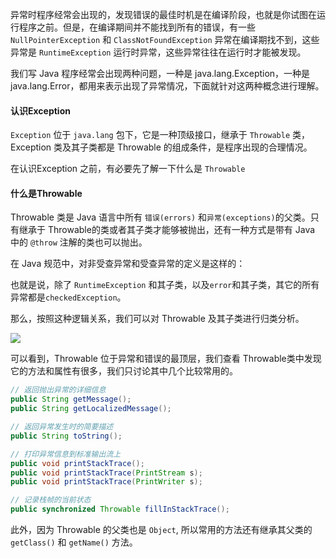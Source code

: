 异常时程序经常会出现的，发现错误的最佳时机是在编译阶段，也就是你试图在运行程序之前。但是，在编译期间并不能找到所有的错误，有一些 `NullPointerException` 和 `ClassNotFoundException` 异常在编译期找不到，这些异常是 `RuntimeException` 运行时异常，这些异常往往在运行时才能被发现。

我们写 Java 程序经常会出现两种问题，一种是 java.lang.Exception，一种是 java.lang.Error，都用来表示出现了异常情况，下面就针对这两种概念进行理解。

#### 认识Exception

`Exception` 位于 `java.lang` 包下，它是一种顶级接口，继承于 `Throwable` 类，Exception 类及其子类都是 Throwable 的组成条件，是程序出现的合理情况。

在认识Exception 之前，有必要先了解一下什么是 `Throwable`

#### 什么是Throwable

Throwable 类是 Java 语言中所有 `错误(errors)` 和`异常(exceptions)`的父类。只有继承于 Throwable的类或者其子类才能够被抛出，还有一种方式是带有 Java 中的 `@throw` 注解的类也可以抛出。

在 Java 规范中，对非受查异常和受查异常的定义是这样的：

也就是说，除了 `RuntimeException` 和其子类，以及`error`和其子类，其它的所有异常都是`checkedException`。

那么，按照这种逻辑关系，我们可以对 Throwable 及其子类进行归类分析。

![](http://blog.tryna.top/img/2022-01-19-14-00-27.png)

可以看到，Throwable 位于异常和错误的最顶层，我们查看 Throwable类中发现它的方法和属性有很多，我们只讨论其中几个比较常用的。

```java
// 返回抛出异常的详细信息
public String getMessage();
public String getLocalizedMessage();

// 返回异常发生时的简要描述
public String toString();

// 打印异常信息到标准输出流上
public void printStackTrace();
public void printStackTrace(PrintStream s);
public void printStackTrace(PrintWriter s);

// 记录栈帧的当前状态
public synchronized Throwable fillInStackTrace();
```

此外，因为 Throwable 的父类也是 `Object`, 所以常用的方法还有继承其父类的`getClass()` 和 `getName()` 方法。